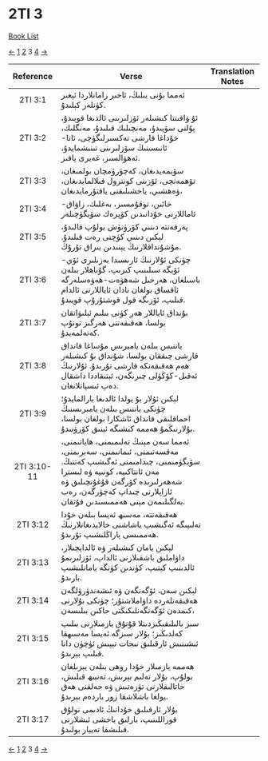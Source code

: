 # 2TI 3
[Book List](../README.md)

[<-](./chapter_2.md) [1](./chapter_1.md) [2](./chapter_2.md) 3 [4](./chapter_4.md) [->](./chapter_4.md)

| Reference | Verse | Translation Notes |
|:---------:|-------|-------------------|
|2TI 3:1|ئەمما بۇنى بىلىڭ، ئاخىر زامانلاردا ئېغىر كۈنلەر كېلىدۇ.||
|2TI 3:2|ئۇ ۋاقىتتا كىشىلەر ئۆزلىرىنى ئالدىغا قويىدۇ، پۇلنى سۆيىدۇ، مەنچىلىك قىلىدۇ، مەنگلىك، خۇداغا قارشى تەكسىرلىگۈچى، ئاتا-ئانىسىنىڭ سۆزلىرىنى تىنىشمايدۇ، ئەھۋالسىز، غەيرى پاقىز.||
|2TI 3:3|سۆيمەيدىغان، كەچۈرۈمچان بولمىغان، تۆھمەتچى، ئۆزىنى كونترول قىلالمايدىغان، ۋەھشىي، ياخشىلىقنى ياقتۇرمايدىغان،||
|2TI 3:4|خائىن، توقۇمسىز، بەغلىك، زاۋاق-ئاماللارنى خۇدانىدىن كۆپرەك سۆيگۈچىلەر||
|2TI 3:5|پەرقەتتە دىنىي كۆرۈنۈش بولۇپ قالىدۇ، لېكىن دىنىي كۈچنى رەت قىلىدۇ. مۇشۇنداقلارنىڭ يېنىدىن يىراق تۇرۇڭ.||
|2TI 3:6|چۈنكى ئۇلارنىڭ ئارىسىدا بەزىلىرى ئۆي-ئۆيگە سىلىنىپ كىرىپ، گۇناھلار بىلەن باسىلغان، ھەرخىل شەھۋەت-ھەۋەسلەرگە ئاقساق بولغان نادان ئاياللارنى ئالدام قىلىپ، ئۆزىگە قول قوشتۇرۇپ قويىدۇ.||
|2TI 3:7|بۇنداق ئاياللار ھەر كۈنى بىلىم ئېلىۋاتقان بولسا، ھەقىقەتنى ھەرگىز تونۇپ كەتەلمەيدۇ.||
|2TI 3:8|ياننىس بىلەن يامبرىس مۇساغا قانداق قارشى چىققان بولسا، شۇنداق بۇ كىشىلەر ھەم ھەقىقەتكە قارشى تۇرىدۇ. ئۇلارنىڭ ئەقىل-كۆڭۈلى چىرىگەن، ئېتىقاددا داشقال دەپ ئىسپاتلانغان.||
|2TI 3:9|لېكىن ئۇلار بۇ يولدا ئالدىغا بارالمايدۇ؛ چۈنكى ياننىس بىلەن يامبرىسنىڭ احماقلىقى قانداق ئاشكارا بولغان بولسا، بۇلارنىڭمۇ ھەممە كىشىگە ئېنىق كۆرۈنىدۇ.||
|2TI 3:10-11|ئەمما سەن مېنىڭ تەلىمىمنى، ھاياتىمنى، مەقسەتىمنى، ئىمانىمنى، سەبرىمنى، سۆيگۈمىمنى، چىدامىمنى ئەگىشىپ كەتتىڭ. مەن ئانتاكىيە، كونىيە ۋە لىسترا شەھەرلىرىدە كۆرگەن قۇغۇنچىلىق ۋە ئازاپلارنى چىداپ كەچۈرگەن، رەب بەلگىلىمەن مېنى ھەممىسىدىن قۇتقان.||
|2TI 3:12|ھەقىقەتتە، مەسىھ ئەيسا بىلەن خۇدا تەلىپىگە ئەگىشىپ ياشاشنى خالايدىغانلارنىڭ ھەممىسى پاراڭلىشىپ تۇرىدۇ.||
|2TI 3:13|لېكىن يامان كىشىلەر ۋە ئالداپچىلار، داۋاملىق باشقىلارنى ئالداپ، ئۆزلىرىمۇ ئالدىنىپ كېتىپ، كۈندىن كۈنگە يامانلىشىپ بارىدۇ.||
|2TI 3:14|لېكىن سەن، ئۆگەنگەن ۋە ئىشەندۈرۈلگەن ھەقىقەتلەردە داۋاملاشتۇر؛ چۈنكى بۇلارنى كىمدەن ئۆگەنگەنلىكىڭنى جاكىن بىلىسەن،||
|2TI 3:15|سىز بالىلىقىڭىزدىنلا قۇتۇق يازمىلارنى بىلىپ كەلدىڭىز؛ بۇلار سىزگە ئەيسا مەسىھقا ئىشىنىش ئارقىلىق نىجات تېپىش ئۈچۈن دانا قىلىپ بېرىدۇ.||
|2TI 3:16|ھەممە يازمىلار خۇدا روھى بىلەن يېزىلغان بولۇپ، بۇلار تەلىم بېرىش، تەنبىھ قىلىش، خاتالىقلارنى تۈزەتىش ۋە خەلقنى ھەق يولغا باشلاشقا زور ياردەم بېرىدۇ.||
|2TI 3:17|بۇلار ئارقىلىق خۇدانىڭ ئادىمى تولۇق قوراللىنىپ، بارلىق ياخشى ئىشلارنى قىلىشقا تەييار بولىدۇ.||


[<-](./chapter_2.md) [1](./chapter_1.md) [2](./chapter_2.md) 3 [4](./chapter_4.md) [->](./chapter_4.md)